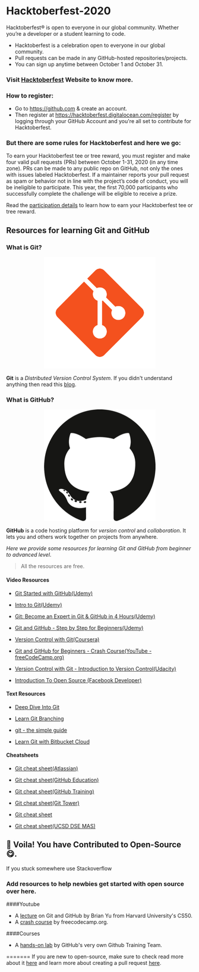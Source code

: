 # Hacktoberfest-2020

Hacktoberfest® is open to everyone in our global community. Whether you’re a developer or a student learning to code.

* Hacktoberfest is a celebration open to everyone in our global community.
* Pull requests can be made in any GitHub-hosted repositories/projects.
* You can sign up anytime between October 1 and October 31.

### Visit [Hacktoberfest](https://hacktoberfest.digitalocean.com/) Website to know more.

### How to register:

* Go to <https://github.com> & create an account.
* Then register at <https://hacktoberfest.digitalocean.com/register> by logging through your GitHub Account and you're all set to contribute for Hacktoberfest.

### But there are some rules for Hacktoberfest and here we go:
To earn your Hacktoberfest tee or tree reward, you must register and make four valid pull requests (PRs) between October 1-31, 2020 (in any time zone). PRs can be made to any public repo on GitHub, not only the ones with issues labeled Hacktoberfest. If a maintainer reports your pull request as spam or behavior not in line with the project’s code of conduct, you will be ineligible to participate. This year, the first 70,000 participants who successfully complete the challenge will be eligible to receive a prize.

Read the [participation details](https://hacktoberfest.digitalocean.com/details) to learn how to earn your Hacktoberfest tee or tree reward.

## Resources for learning Git and GitHub

### What is Git?

<div align="center">
    <img src="https://github.com/Hack-Club-SIT/Git-Learning-Resources/blob/master/assets/git_logo.png" alt="git-logo" width="300px" height="300px">
</div>


**Git** is a *Distributed Version Control System*. If you didn't understand anything then read this [blog](https://medium.com/@mallickdebajit3/deep-dive-into-git-2e190c5404ea).

### What is GitHub?

<div align="center">
    <img src="https://github.com/Hack-Club-SIT/Git-Learning-Resources/blob/master/assets/github_logo.png" alt="github-logo" width="300px" height="300px">
</div>


**GitHub** is a code hosting platform for *version control* and *collaboration*. It lets you and others work together on projects from anywhere.

*Here we provide some resources for learning Git and GitHub from beginner to advanced level*.

> All the resources are free.

#### Video Resources
* [Git Started with GitHub(Udemy)](https://www.udemy.com/course/git-started-with-github/?LSNPUBID=JVFxdTr9V80&ranEAID=JVFxdTr9V80&ranMID=39197&ranSiteID=JVFxdTr9V80-ueX9MWXfgLzfQ4cyW2x..Q&utm_medium=udemyads&utm_source=aff-campaign)

* [Intro to Git(Udemy)](https://www.udemy.com/course/intro-to-git/?LSNPUBID=JVFxdTr9V80&ranEAID=JVFxdTr9V80&ranMID=39197&ranSiteID=JVFxdTr9V80-EdA9vsQYD99cnfBbrZvx.w&utm_medium=udemyads&utm_source=aff-campaign)

* [Git: Become an Expert in Git & GitHub in 4 Hours(Udemy)](https://www.udemy.com/course/git-expert-4-hours/?LSNPUBID=JVFxdTr9V80&ranEAID=JVFxdTr9V80&ranMID=39197&ranSiteID=JVFxdTr9V80-LkjkptGe2LuspCTaCL6wgQ&utm_medium=udemyads&utm_source=aff-campaign)

* [Git and GitHub - Step by Step for Beginners(Udemy)](https://www.udemy.com/course/git-and-github-step-by-step-for-beginners/?LSNPUBID=JVFxdTr9V80&ranEAID=JVFxdTr9V80&ranMID=39197&ranSiteID=JVFxdTr9V80-EzSBZYea7VseFenSexByOw&utm_medium=udemyads&utm_source=aff-campaign)

* [Version Control with Git(Coursera)](https://www.coursera.org/learn/version-control-with-git?ranMID=40328&ranEAID=JVFxdTr9V80&ranSiteID=JVFxdTr9V80-16ETatBacJxlnbaQQg34QQ&siteID=JVFxdTr9V80-16ETatBacJxlnbaQQg34QQ&utm_content=10&utm_medium=partners&utm_source=linkshare&utm_campaign=JVFxdTr9V80)

* [Git and GitHub for Beginners - Crash Course(YouTube - freeCodeCamp.org)](https://youtu.be/RGOj5yH7evk)

* [Version Control with Git - Introduction to Version Control(Udacity)](https://classroom.udacity.com/courses/ud123)

* [Introduction To Open Source (Facebook Developer)](https://www.developercircleresources.com/learningPath/open-source/)

#### Text Resources
* [Deep Dive Into Git](https://medium.com/@mallickdebajit3/deep-dive-into-git-2e190c5404ea)

* [Learn Git Branching](https://learngitbranching.js.org/)

* [git - the simple guide](http://up1.github.io/git-guide/index.html)

* [Learn Git with Bitbucket Cloud](https://www.atlassian.com/git/tutorials/learn-git-with-bitbucket-cloud)

#### Cheatsheets
* [Git cheat sheet(Atlassian)](https://www.atlassian.com/git/tutorials/atlassian-git-cheatsheet)

* [Git cheat sheet(GitHub Education)](https://education.github.com/git-cheat-sheet-education.pdf)

* [Git cheat sheet(GitHub Training)](https://github.github.com/training-kit/downloads/github-git-cheat-sheet.pdf)

* [Git cheat sheet(Git Tower)](https://www.git-tower.com/blog/git-cheat-sheet/)

* [Git cheat sheet](https://about.gitlab.com/images/press/git-cheat-sheet.pdf)

* [Git cheat sheet(UCSD DSE MAS)](https://mas-dse.github.io/DSE200/cheat_sheets/3_version_control/3_1_git_cheat_sheet.pdf)

## :rocket: Voila! You have Contributed to Open-Source 😋.

If you stuck somewhere use Stackoverflow

### Add resources to help newbies get started with open source over here.

####Youtube

- A [lecture](https://youtu.be/NcoBAfJ6l2Q) on Git and GitHub by Brian Yu from Harvard University's CS50.
- A [crash course](https://youtu.be/RGOj5yH7evk) by freecodecamp.org.

####Courses

- A [hands-on lab](https://lab.github.com/githubtraining/introduction-to-github) by GitHub's very own Github Training Team.

=======
If you are new to open-source, make sure to check read more about it [here](https://www.digitalocean.com/community/tutorial_series/an-introduction-to-open-source) and learn more about creating a pull request [here](https://www.digitalocean.com/community/tutorials/how-to-create-a-pull-request-on-github).

